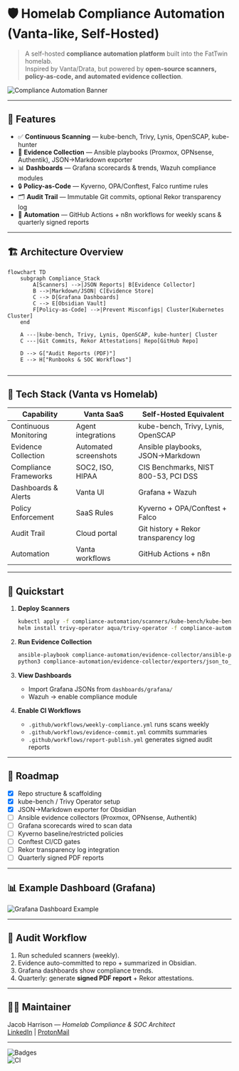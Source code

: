 # 🛡️ Homelab Compliance Automation (Vanta-like, Self-Hosted)

> A self-hosted **compliance automation platform** built into the FatTwin homelab.  
> Inspired by Vanta/Drata, but powered by **open-source scanners, policy-as-code, and automated evidence collection**.

![Compliance Automation Banner](docs/assets/compliance-automation-banner.png)

---

## 🌟 Features

- ✅ **Continuous Scanning** — kube-bench, Trivy, Lynis, OpenSCAP, kube-hunter  
- 📑 **Evidence Collection** — Ansible playbooks (Proxmox, OPNsense, Authentik), JSON→Markdown exporter  
- 📊 **Dashboards** — Grafana scorecards & trends, Wazuh compliance modules  
- 🔒 **Policy-as-Code** — Kyverno, OPA/Conftest, Falco runtime rules  
- 🗂 **Audit Trail** — Immutable Git commits, optional Rekor transparency log  
- 🤖 **Automation** — GitHub Actions + n8n workflows for weekly scans & quarterly signed reports  

---

## 🏗️ Architecture Overview

```mermaid
flowchart TD
    subgraph Compliance_Stack
        A[Scanners] -->|JSON Reports| B[Evidence Collector]
        B -->|Markdown/JSON| C[Evidence Store]
        C --> D[Grafana Dashboards]
        C --> E[Obsidian Vault]
        F[Policy-as-Code] -->|Prevent Misconfigs| Cluster[Kubernetes Cluster]
    end

    A ---|kube-bench, Trivy, Lynis, OpenSCAP, kube-hunter| Cluster
    C ---|Git Commits, Rekor Attestations| Repo[GitHub Repo]

    D --> G["Audit Reports (PDF)"]
    E --> H["Runbooks & SOC Workflows"]


```

---

## 🔧 Tech Stack (Vanta vs Homelab)

| Capability              | Vanta SaaS            | Self-Hosted Equivalent                 |
|-------------------------|-----------------------|----------------------------------------|
| Continuous Monitoring   | Agent integrations    | kube-bench, Trivy, Lynis, OpenSCAP     |
| Evidence Collection     | Automated screenshots | Ansible playbooks, JSON→Markdown       |
| Compliance Frameworks   | SOC2, ISO, HIPAA      | CIS Benchmarks, NIST 800-53, PCI DSS   |
| Dashboards & Alerts     | Vanta UI              | Grafana + Wazuh                        |
| Policy Enforcement      | SaaS Rules            | Kyverno + OPA/Conftest + Falco         |
| Audit Trail             | Cloud portal          | Git history + Rekor transparency log   |
| Automation              | Vanta workflows       | GitHub Actions + n8n                   |

---

## 🚀 Quickstart

1. **Deploy Scanners**
   ```bash
   kubectl apply -f compliance-automation/scanners/kube-bench/kube-bench-daemonset.yaml
   helm install trivy-operator aqua/trivy-operator -f compliance-automation/scanners/trivy-operator/values.yaml
   ```

2. **Run Evidence Collection**
   ```bash
   ansible-playbook compliance-automation/evidence-collector/ansible-playbooks/proxmox.yml
   python3 compliance-automation/evidence-collector/exporters/json_to_md.py
   ```

3. **View Dashboards**
   - Import Grafana JSONs from `dashboards/grafana/`
   - Wazuh → enable compliance module

4. **Enable CI Workflows**
   - `.github/workflows/weekly-compliance.yml` runs scans weekly
   - `.github/workflows/evidence-commit.yml` commits summaries
   - `.github/workflows/report-publish.yml` generates signed audit reports

---

## 📅 Roadmap

- [x] Repo structure & scaffolding
- [x] kube-bench / Trivy Operator setup
- [x] JSON→Markdown exporter for Obsidian
- [ ] Ansible evidence collectors (Proxmox, OPNsense, Authentik)
- [ ] Grafana scorecards wired to scan data
- [ ] Kyverno baseline/restricted policies
- [ ] Conftest CI/CD gates
- [ ] Rekor transparency log integration
- [ ] Quarterly signed PDF reports

---

## 📊 Example Dashboard (Grafana)

![Grafana Dashboard Example](docs/assets/compliance-scorecard.png)

---

## 📜 Audit Workflow

1. Run scheduled scanners (weekly).
2. Evidence auto-committed to repo + summarized in Obsidian.
3. Grafana dashboards show compliance trends.
4. Quarterly: generate **signed PDF report** + Rekor attestations.

---

## 🧑‍💻 Maintainer

Jacob Harrison — *Homelab Compliance & SOC Architect*  
[LinkedIn](https://www.linkedin.com/in/jacob-harrison-bb4871153) | [ProtonMail](mailto:harrison9.30@protonmail.com)

---

![Badges](https://img.shields.io/badge/Compliance-SOC2%2FISO-blue?style=flat-square)  
![CI](https://github.com/YOURUSER/homelab-compliance-automation/actions/workflows/weekly-compliance.yml/badge.svg)
